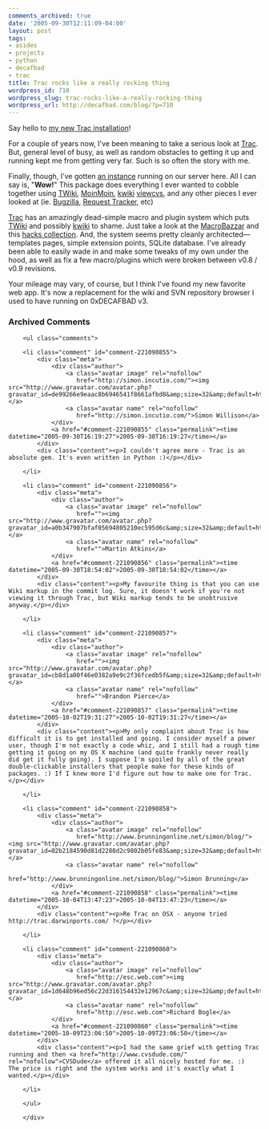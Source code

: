 ```yaml
---
comments_archived: true
date: '2005-09-30T12:11:09-04:00'
layout: post
tags:
- asides
- projects
- python
- decafbad
- trac
title: Trac rocks like a really rocking thing
wordpress_id: 710
wordpress_slug: trac-rocks-like-a-really-rocking-thing
wordpress_url: http://decafbad.com/blog/?p=710
---
```

Say hello to [my new Trac installation][dbtrac]!

For a couple of years now, I've been meaning to take a serious look at [Trac][].  But, general level of busy, as well as random obstacles to getting it up and running kept me from getting very far.  Such is so often the story with me.

Finally, though, I've gotten [an instance][dbtrac] running on our server here.  All I can say is, "**Wow!**"  This package does everything I ever wanted to cobble together using [TWiki][twiki], [MoinMoin][moin], [kwiki][] [viewcvs][], and any other pieces I ever looked at (ie. [Bugzilla][], [Request Tracker][], etc)

[Trac][] has an amazingly dead-simple macro and plugin system which puts [TWiki][] and possibly [kwiki][] to shame.  Just take a look at the [MacroBazzar][baz] and this [hacks collection][hacks].  And, the system seems pretty cleanly architected—templates pages, simple extension points, SQLite database.  I've already been able to easily wade in and make some tweaks of my own under the hood, as well as fix a few macro/plugins which were broken between v0.8 / v0.9 revisions.

Your mileage may vary, of course, but I think I've found my new favorite web app.  It's now a replacement for the wiki and SVN repository browser I used to have running on 0xDECAFBAD v3.

[moin]: http://moinmoin.wikiwikiweb.de/
[kwiki]: http://www.kwiki.org/
[baz]: http://projects.edgewall.com/trac/wiki/MacroBazaar
[hacks]: http://trac-hacks.swapoff.org/
[tag]: http://dev.muness.textdriven.com/trac.cgi/wiki/tags/Setup
[request tracker]: http://www.bestpractical.com/rt/
[bugzilla]: http://www.bugzilla.org
[twiki]: http://twiki.org/
[viewcvs]: http://viewcvs.sourceforge.net/
[dbtrac]: http://decafbad.com/trac/
[trac]: http://projects.edgewall.com/trac/

<div id="comments" class="comments archived-comments">
            <h3>Archived Comments</h3>
            
        <ul class="comments">
            
        <li class="comment" id="comment-221090855">
            <div class="meta">
                <div class="author">
                    <a class="avatar image" rel="nofollow" 
                       href="http://simon.incutio.com/"><img src="http://www.gravatar.com/avatar.php?gravatar_id=de99266e9eaac8b6946541f8661afbd8&amp;size=32&amp;default=http://mediacdn.disqus.com/1320279820/images/noavatar32.png"/></a>
                    <a class="avatar name" rel="nofollow" 
                       href="http://simon.incutio.com/">Simon Willison</a>
                </div>
                <a href="#comment-221090855" class="permalink"><time datetime="2005-09-30T16:19:27">2005-09-30T16:19:27</time></a>
            </div>
            <div class="content"><p>I couldn't agree more - Trac is an absolute gem. It's even written in Python :)</p></div>
            
        </li>
    
        <li class="comment" id="comment-221090856">
            <div class="meta">
                <div class="author">
                    <a class="avatar image" rel="nofollow" 
                       href=""><img src="http://www.gravatar.com/avatar.php?gravatar_id=a0b347907bfaf05694805210ec595d6c&amp;size=32&amp;default=http://mediacdn.disqus.com/1320279820/images/noavatar32.png"/></a>
                    <a class="avatar name" rel="nofollow" 
                       href="">Martin Atkins</a>
                </div>
                <a href="#comment-221090856" class="permalink"><time datetime="2005-09-30T18:54:02">2005-09-30T18:54:02</time></a>
            </div>
            <div class="content"><p>My favourite thing is that you can use Wiki markup in the commit log. Sure, it doesn't work if you're not viewing it through Trac, but Wiki markup tends to be unobtrusive anyway.</p></div>
            
        </li>
    
        <li class="comment" id="comment-221090857">
            <div class="meta">
                <div class="author">
                    <a class="avatar image" rel="nofollow" 
                       href=""><img src="http://www.gravatar.com/avatar.php?gravatar_id=cb8d1a00f46e0382a9e9c2f36fcedb5f&amp;size=32&amp;default=http://mediacdn.disqus.com/1320279820/images/noavatar32.png"/></a>
                    <a class="avatar name" rel="nofollow" 
                       href="">Brandon Pierce</a>
                </div>
                <a href="#comment-221090857" class="permalink"><time datetime="2005-10-02T19:31:27">2005-10-02T19:31:27</time></a>
            </div>
            <div class="content"><p>My only complaint about Trac is how difficult it is to get installed and going. I consider myself a power user, though I'm not exactly a code whiz, and I still had a rough time getting it going on my OS X machine (and quite frankly never really did get it fully going). I suppose I'm spoiled by all of the great double-clickable installers that people make for these kinds of packages. :) If I knew more I'd figure out how to make one for Trac.</p></div>
            
        </li>
    
        <li class="comment" id="comment-221090858">
            <div class="meta">
                <div class="author">
                    <a class="avatar image" rel="nofollow" 
                       href="http://www.brunningonline.net/simon/blog/"><img src="http://www.gravatar.com/avatar.php?gravatar_id=02b2184590d81d2280d2c9802b05fe83&amp;size=32&amp;default=http://mediacdn.disqus.com/1320279820/images/noavatar32.png"/></a>
                    <a class="avatar name" rel="nofollow" 
                       href="http://www.brunningonline.net/simon/blog/">Simon Brunning</a>
                </div>
                <a href="#comment-221090858" class="permalink"><time datetime="2005-10-04T13:47:23">2005-10-04T13:47:23</time></a>
            </div>
            <div class="content"><p>Re Trac on OSX - anyone tried http://trac.darwinports.com/ ?</p></div>
            
        </li>
    
        <li class="comment" id="comment-221090860">
            <div class="meta">
                <div class="author">
                    <a class="avatar image" rel="nofollow" 
                       href="http://esc.web.com"><img src="http://www.gravatar.com/avatar.php?gravatar_id=1d648b96ed56c22d316154432e12967c&amp;size=32&amp;default=http://mediacdn.disqus.com/1320279820/images/noavatar32.png"/></a>
                    <a class="avatar name" rel="nofollow" 
                       href="http://esc.web.com">Richard Bogle</a>
                </div>
                <a href="#comment-221090860" class="permalink"><time datetime="2005-10-09T23:06:50">2005-10-09T23:06:50</time></a>
            </div>
            <div class="content"><p>I had the same grief with getting Trac running and then <a href="http://www.cvsdude.com/" rel="nofollow">CVSDude</a> offered it all nicely hosted for me. :)  The price is right and the system works and it's exactly what I wanted.</p></div>
            
        </li>
    
        </ul>
    
        </div>
    